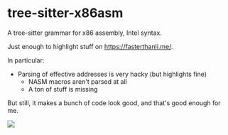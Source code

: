 # tree-sitter-x86asm

A tree-sitter grammar for x86 assembly, Intel syntax.

Just enough to highlight stuff on <https://fasterthanli.me/>.

In particular:

  * Parsing of effective addresses is very hacky (but highlights fine)
	* NASM macros aren't parsed at all
	* A ton of stuff is missing

But still, it makes a bunch of code look good, and that's good enough for me.

![](https://user-images.githubusercontent.com/7998310/167659230-fc8487bb-447a-48f0-a437-1b83e25c5be9.png)
